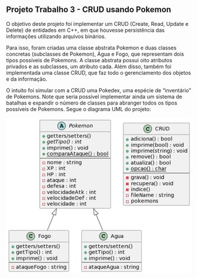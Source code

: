 ## Projeto Trabalho 3 - CRUD usando Pokemon

O objetivo deste projeto foi implementar um CRUD (Create, Read, Update e Delete) de entidades em C++, em que houvesse persistência das informações utilizando arquivos binários.

Para isso, foram criadas uma classe abstrata Pokemon e duas classes concretas (subclasses de Pokemon), Água e Fogo, que representam dois tipos possíveis de Pokemons. A classe abstrata possui oito atributos privados e as subclasses, um atributo cada. Além disso, também foi implementada uma classe CRUD, que faz todo o gerenciamento dos objetos e da informação.

O intuito foi simular com a CRUD uma Pokedex, uma espécie de “inventário” de Pokemons. Note que seria possível implementar ainda um sistema de batalhas e expandir o número de classes para abranger todos os tipos possíveis de Pokemons.
Segue o diagrama UML do projeto:

![UML](https://github.com/guugimeness/CRUD-pokemon/blob/df43827b0c6862812e99db65d18e024cc8646031/assets/UML.png)
